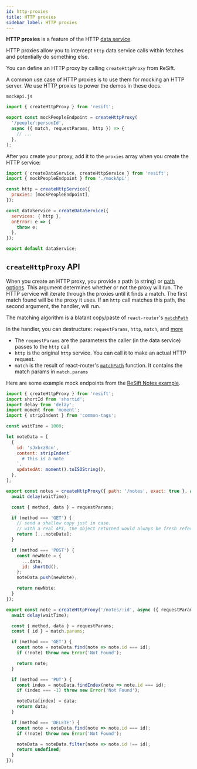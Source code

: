 ```yaml
---
id: http-proxies
title: HTTP proxies
sidebar_label: HTTP proxies
---
```


**HTTP proxies** is a feature of the HTTP [data service](../main-concepts/what-are-data-services.md).

HTTP proxies allow you to intercept `http` data service calls within fetches and potentially do something else.

You can define an HTTP proxy by calling `createHttpProxy` from ReSift.

A common use case of HTTP proxies is to use them for mocking an HTTP server. We use HTTP proxies to power the demos in these docs.

`mockApi.js`

```js
import { createHttpProxy } from 'resift';

export const mockPeopleEndpoint = createHttpProxy(
  '/people/:personId',
  async ({ match, requestParams, http }) => {
    // ...
  },
);
```

After you create your proxy, add it to the `proxies` array when you create the HTTP service:

```js
import { createDataService, createHttpService } from 'resift';
import { mockPeopleEndpoint } from './mockApi';

const http = createHttpService({
  proxies: [mockPeopleEndpoint],
});

const dataService = createDataService({
  services: { http },
  onError: e => {
    throw e;
  },
});

export default dataService;
```

## `createHttpProxy` API

When you create an HTTP proxy, you provide a path (a string) or [path options](https://reacttraining.com/react-router/web/api/matchPath/props). This argument determines whether or not the proxy will run. The HTTP service will iterate through the proxies until it finds a match. The first match found will be the proxy it uses. If an `http` call matches this path, the second argument, the handler, will run.

The matching algorithm is a blatant copy/paste of `react-router`'s [`matchPath`](https://reacttraining.com/react-router/web/api/matchPath)

In the handler, you can destructure: `requestParams`, `http`, `match`, and [more](../api/create-http-proxy.md#httpproxyparams)

- The `requestParams` are the parameters the caller (in the data service) passes to the `http` call
- `http` is the original `http` service. You can call it to make an actual HTTP request.
- `match` is the result of react-router's [`matchPath`](https://reacttraining.com/react-router/web/api/matchPath) function. It contains the match params in `match.params`

Here are some example mock endpoints from the [ReSift Notes example](../examples/resift-notes.md).

```js
import { createHttpProxy } from 'resift';
import shortId from 'shortid';
import delay from 'delay';
import moment from 'moment';
import { stripIndent } from 'common-tags';

const waitTime = 1000;

let noteData = [
  {
    id: 'sJxbrzBcn',
    content: stripIndent`
      # This is a note
    `,
    updatedAt: moment().toISOString(),
  },
];

export const notes = createHttpProxy({ path: '/notes', exact: true }, async ({ requestParams }) => {
  await delay(waitTime);

  const { method, data } = requestParams;

  if (method === 'GET') {
    // send a shallow copy just in case.
    // with a real API, the object returned would always be fresh references
    return [...noteData];
  }

  if (method === 'POST') {
    const newNote = {
      ...data,
      id: shortId(),
    };
    noteData.push(newNote);

    return newNote;
  }
});

export const note = createHttpProxy('/notes/:id', async ({ requestParams, match }) => {
  await delay(waitTime);

  const { method, data } = requestParams;
  const { id } = match.params;

  if (method === 'GET') {
    const note = noteData.find(note => note.id === id);
    if (!note) throw new Error('Not Found');

    return note;
  }

  if (method === 'PUT') {
    const index = noteData.findIndex(note => note.id === id);
    if (index === -1) throw new Error('Not Found');

    noteData[index] = data;
    return data;
  }

  if (method === 'DELETE') {
    const note = noteData.find(note => note.id === id);
    if (!note) throw new Error('Not Found');

    noteData = noteData.filter(note => note.id !== id);
    return undefined;
  }
});
```
